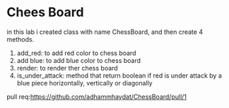 
# Chees Board

in this lab i created class with name ChessBoard, and then create 4 methods.
1. add_red: to add red color to chess board
2. add blue: to add blue color to chess board
3. render: to render ther chess board
4. is_under_attack: method that return boolean if red is under attack by a blue piece horizontally, vertically or diagonally

pull req:https://github.com/adhammhaydat/ChessBoard/pull/1



